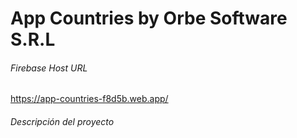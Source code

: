 # App Countries by Orbe Software S.R.L

###### Firebase Host URL
https://app-countries-f8d5b.web.app/

###### Descripción del proyecto
